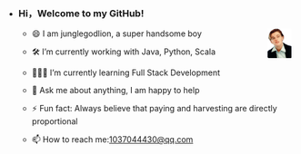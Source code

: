 - ### Hi，Welcome to my GitHub!

  - <img src="junglegodlion.png" align="right" alt="jungle" style="zoom:5%;" />😄 I am junglegodlion, a super handsome boy

  - 🛠 I’m currently working with Java, Python, Scala

  - 👨🏻‍💻 I’m currently learning Full Stack Development

  - 💬 Ask me about anything, I am happy to help

  - ⚡ Fun fact: Always believe that paying and harvesting are directly proportional

  - 📫 How to reach me:1037044430@qq.com

   

